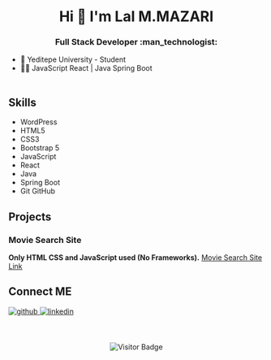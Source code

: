 

<!--
**lalmazari/lalmazari** is a ✨ _special_ ✨ repository because its `README.md` (this file) appears on your GitHub profile.

Here are some ideas to get you started:

- 🔭 I’m currently working on ...
- 🌱 I’m currently learning ...
- 👯 I’m looking to collaborate on ...
- 🤔 I’m looking for help with ...
- 💬 Ask me about ...
- 📫 How to reach me: ...
- 😄 Pronouns: ...
- ⚡ Fun fact: ...
-->
<h1 align="center"> Hi 👋 I'm Lal M.MAZARI</h1>
<h3 align="center"> Full Stack Developer :man_technologist: </h3>

- 🏫 Yeditepe University - Student
- 🧑‍💻 JavaScript React | Java Spring Boot<br><br>

## Skills
- WordPress
- HTML5
- CSS3
- Bootstrap 5
- JavaScript
- React
- Java
- Spring Boot
- Git GitHub

## Projects

### Movie Search Site
**Only HTML CSS and JavaScript used (No Frameworks).**
[Movie Search Site Link](https://mmoviesearchapp.netlify.app/)



## Connect ME 

<a href="https://github.com/lalmazari" target="_blank">
<img src=https://img.shields.io/badge/github-%2324292e.svg?&style=for-the-badge&logo=github&logoColor=white alt=github style="margin-bottom: 5px;" />
</a>
<a href="https://linkedin.com/in/lalmazari/" target="_blank">
<img src=https://img.shields.io/badge/linkedin-%231E77B5.svg?&style=for-the-badge&logo=linkedin&logoColor=white alt=linkedin style="margin-bottom: 5px;" />
</a>
<br><br><br>
<div align="center">
  
![Visitor Badge](https://visitor-badge.laobi.icu/badge?page_id=lalmazari)
</div>
